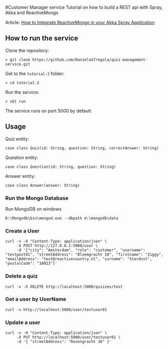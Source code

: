 #Customer Manager service
Tutorial on how to build a REST api with Spray, Akka and ReactiveMongo

Article: <a href="http://danielasfregola.com/2015/03/16/how-to-integrate-reactivemongo-in-your-akka-spray-application/" target="_blank">How to Integrate ReactiveMongo in your Akka Spray Application</a>

## How to run the service
Clone the repository:
```
> git clone https://github.com/DanielaSfregola/quiz-management-service.git
```

Get to the `tutorial-2` folder:
```
> cd tutorial-2
```

Run the service:
```
> sbt run
```

The service runs on port 5000 by default.

## Usage
Quiz entity:
```
case class Quiz(id: String, question: String, correctAnswer: String)
```
Question entity:
```
case class Question(id: String, question: String)
```
Answer entity:
```
case class Answer(answer: String)
```

### Run the Mongo Database

Run MongoDB on windows

```
D:\Mongodb\bin\mongod.exe --dbpath d:\mongodb\data
```

### Create a User
```  
curl -v -H "Content-Type: application/json" \
     -X POST http://127.0.0.1:5000/user \
     -d '{"city": "Amsterdam", "role": "customer", "username": "testpost01", "streetAddress": "Bloemgracht 10", "firstname": "Ziggy", "emailAddress": "test@reactivecountry.nl", "surname": "Stardust", "postalCode": "10023"}'
```

### Delete a quiz
```
curl -v -X DELETE http://localhost:5000/quizzes/test
```

### Get a user by UserName
```
curl -v http://localhost:5000/user/testuser01
```

### Update a user
```
curl -v -H "Content-Type: application/json" \
     -X PUT http://localhost:5000/user/testuser01 \
     -d '{ "streetAddress": "Rozengracht 36" }'
```
